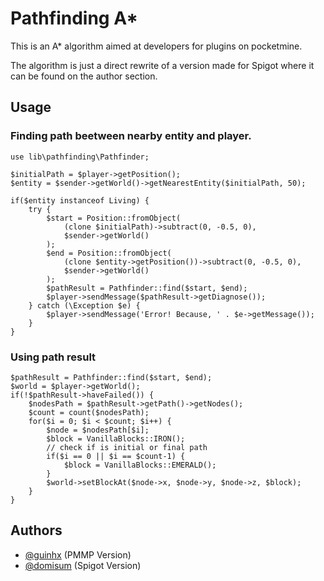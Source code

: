 
# Pathfinding A*

This is an A* algorithm aimed at developers for plugins on pocketmine.

The algorithm is just a direct rewrite of a version made for Spigot where it can be found on the author section.

## Usage

### Finding path beetween nearby entity and player.

```<?php
use lib\pathfinding\Pathfinder;

$initialPath = $player->getPosition();
$entity = $sender->getWorld()->getNearestEntity($initialPath, 50);

if($entity instanceof Living) {
    try {
        $start = Position::fromObject(
            (clone $initialPath)->subtract(0, -0.5, 0),
            $sender->getWorld()
        );
        $end = Position::fromObject(
            (clone $entity->getPosition())->subtract(0, -0.5, 0),
            $sender->getWorld()
        );
        $pathResult = Pathfinder::find($start, $end);
        $player->sendMessage($pathResult->getDiagnose());
    } catch (\Exception $e) {
        $player->sendMessage('Error! Because, ' . $e->getMessage());
    }
}
```

### Using path result
```
$pathResult = Pathfinder::find($start, $end);
$world = $player->getWorld();
if(!$pathResult->haveFailed()) {
    $nodesPath = $pathResult->getPath()->getNodes();
    $count = count($nodesPath);
    for($i = 0; $i < $count; $i++) {
        $node = $nodesPath[$i];
        $block = VanillaBlocks::IRON();
        // check if is initial or final path
        if($i == 0 || $i == $count-1) {
            $block = VanillaBlocks::EMERALD();
        }
        $world->setBlockAt($node->x, $node->y, $node->z, $block);
    }
}
```



## Authors

- [@guinhx](https://github.com/guinhx) (PMMP Version)
- [@domisum](https://github.com/domisum/CompitumLib) (Spigot Version)
